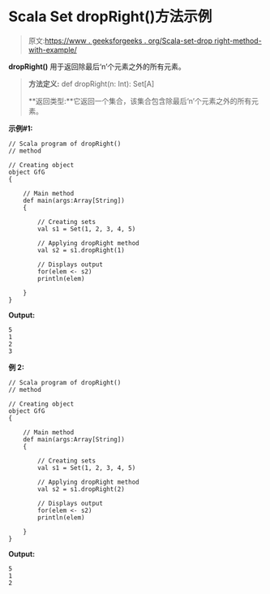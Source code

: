# Scala Set dropRight()方法示例

> 原文:[https://www . geeksforgeeks . org/Scala-set-drop right-method-with-example/](https://www.geeksforgeeks.org/scala-set-dropright-method-with-example/)

**dropRight()** 用于返回除最后‘n’个元素之外的所有元素。

> **方法定义:** def dropRight(n: Int): Set[A]
> 
> **返回类型:**它返回一个集合，该集合包含除最后‘n’个元素之外的所有元素。

**示例#1:**

```
// Scala program of dropRight()
// method

// Creating object 
object GfG 
{ 

    // Main method 
    def main(args:Array[String]) 
    { 

        // Creating sets 
        val s1 = Set(1, 2, 3, 4, 5)

        // Applying dropRight method 
        val s2 = s1.dropRight(1) 

        // Displays output 
        for(elem <- s2)  
        println(elem) 

    } 
} 
```

**Output:**

```
5
1
2
3

```

**例 2:**

```
// Scala program of dropRight()
// method

// Creating object 
object GfG 
{ 

    // Main method 
    def main(args:Array[String]) 
    { 

        // Creating sets 
        val s1 = Set(1, 2, 3, 4, 5)

        // Applying dropRight method 
        val s2 = s1.dropRight(2) 

        // Displays output 
        for(elem <- s2)  
        println(elem) 

    } 
} 
```

**Output:**

```
5
1
2

```